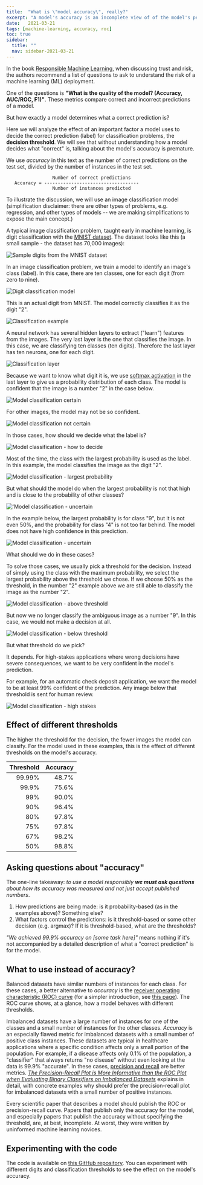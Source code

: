 ```yaml
---
title:  "What is \"model accuracy\", really?"
excerpt: "A model's accuracy is an incomplete view of of the model's performance. This article shows how it can be misleading."
date:   2021-03-21
tags: [machine-learning, accuracy, roc]
toc: true
sidebar:
  title: ""
  nav: sidebar-2021-03-21
---
```


In the book [Responsible Machine Learning](https://www.h2o.ai/resources/ebook/responsible-machine-learning/),
when discussing trust and risk, the authors recommend a list of questions to ask to understand the
risk of a machine learning (ML) deployment.

One of the questions is **"What is the quality of the model? (Accuracy, AUC/ROC, F1)"**. These
metrics compare correct and incorrect predictions of a model.

But how exactly a model determines what a correct prediction is?

<!--more-->

Here we will analyze the effect of an important factor a model uses to decide the correct prediction (label) for classification problems, the **decision threshold**. We will see that without understanding how a model decides what "correct" is, talking about the model's accuracy
is premature.

We use _accuracy_ in this text as the number of correct predictions on the test set, divided by the number of instances in the test set.

```text
                 Number of correct predictions
   Accuracy = -----------------------------------
                 Number of instances predicted
```

To illustrate the discussion, we will use an image classification model (simplification disclaimer: there are other types of problems, e.g. regression, and other types of models -- we are making simplifications to expose the main concept.)

A typical image classification problem, taught early in machine learning, is digit classification with the
[MNIST dataset](http://yann.lecun.com/exdb/mnist/). The dataset looks like this (a small sample -
the dataset has 70,000 images):

![Sample digits from the MNIST dataset](/images/2021-03-21/mnist.png)

In an image classification problem, we train a model to identify an image's class (label).
In this case, there are ten classes, one for each digit (from zero to nine).

![Digit classification model](/images/2021-03-21/digit-classification-model.png)

This is an actual digit from MNIST. The model correctly classifies it as the digit "2".

![Classification example](/images/2021-03-21/digit-classification-example.png)

A neural network has several hidden layers to extract ("learn") features from the images. The very
last layer is the one that classifies the image. In this case, we are classifying ten classes (ten
digits). Therefore the last layer has ten neurons, one for each digit.

![Classification layer](/images/2021-03-21/classification-layer.png)

Because we want to know what digit it is, we use [softmax activation](https://www.tensorflow.org/api_docs/python/tf/keras/activations/softmax)
in the last layer to give us a probability distribution of each class. The model
is confident that the image is a number "2" in the case below.

![Model classification certain](/images/2021-03-21/model-classification-certain.png)

For other images, the model may not be so confident.

![Model classification not certain](/images/2021-03-21/model-classification-not-certain.png)

In those cases, how should we decide what the label is?

![Model classification - how to decide](/images/2021-03-21/model-classification-how-to-decide.png)

Most of the time, the class with the largest probability is used as the label. In this example, the
model classifies the image as the digit "2".

![Model classification - largest probability](/images/2021-03-21/model-classification-use-largest.png)

But what should the model do when the largest probability is not that high and is close to the
probability of other classes?

!['Model classification - uncertain](/images/2021-03-21/model-classification-uncertain.png)

In the example below, the largest probability is for class "9", but it is not even 50%, and the
probability for class "4" is not too far behind. The model does not have high confidence in this
prediction.

![Model classification - uncertain](/images/2021-03-21/model-classification-uncertain2.png)

What should we do in these cases?

To solve those cases, we usually pick a threshold for the decision. Instead of simply using the class
with the maximum probability, we select the largest probability above the threshold we chose. If we
choose 50% as the threshold, in the number "2" example above we are still able to classify the image
as the number "2".

![Model classification - above threshold](/images/2021-03-21/model-classification-threshold-above.png)

But now we no longer classify the ambiguous image as a number "9". In this case, we would not make
a decision at all.

![Model classification - below threshold](/images/2021-03-21/model-classification-threshold-below.png)

But what threshold do we pick?

It depends. For high-stakes applications where wrong decisions have severe consequences, we want to
be very confident in the model's prediction.

For example, for an automatic check deposit application, we want the model to be at least 99%
confident of the prediction. Any image below that threshold is sent for human review.

![Model classification - high stakes](/images/2021-03-21/model-classification-high-stakes.png)

## Effect of different thresholds

The higher the threshold for the decision, the fewer images the model can classify. For the model
used in these examples, this is the effect of different thresholds on the model's accuracy.

| Threshold | Accuracy |
| --------: | -------: |
|    99.99% |    48.7% |
|     99.9% |    75.6% |
|       99% |    90.0% |
|       90% |    96.4% |
|       80% |    97.8% |
|       75% |    97.8% |
|       67% |    98.2% |
|       50% |    98.8% |

## Asking questions about "accuracy"

The one-line takeaway: _to use a model responsibly **we must ask questions** about how its accuracy
was measured and not just accept published numbers_.

1. How predictions are being made: is it probability-based (as in the examples above)? Something
   else?
1. What factors control the predictions: is it threshold-based or some other decision (e.g. argmax)?
   If it is threshold-based, what are the thresholds?

_"We achieved 99.9% accuracy on [some task here]"_ means nothing if it's not accompanied by a
detailed description of what a "correct prediction" is for the model.

## What to use instead of accuracy?

Balanced datasets have similar numbers of instances for each class. For these cases, a better alternative to _accuracy_ is the [receiver operating characteristic (ROC) curve](https://en.wikipedia.org/wiki/Receiver_operating_characteristic) (for a simpler introduction, see [this page](https://developers.google.com/machine-learning/crash-course/classification/roc-and-auc)). The ROC curve shows, at a glance, how a model behaves with different thresholds.

Imbalanced datasets have a large number of instances for one of the classes and a small number of instances for the other classes.  _Accuracy_ is an especially flawed metric for imbalanced datasets with a small number of positive class instances. These datasets are typical in healthcare applications where a specific condition affects only a small portion of the population. For example, if a disease affects only 0.1% of the population, a "classifier" that always returns "no disease" without even looking at the data is 99.9% "accurate". In these cases, [precision and recall](https://developers.google.com/machine-learning/crash-course/classification/precision-and-recall) are better metrics. _[The Precision-Recall Plot is More Informative than the ROC Plot when Evaluating Binary Classifiers on Imbalanced Datasets](https://journals.plos.org/plosone/article?id=10.1371/journal.pone.0118432)_ explains in detail, with concrete examples why should prefer the precision-recall plot for imbalanced datasets with a small number of positive instances.

Every scientific paper that describes a model should publish the ROC or precision-recall curve. Papers that publish only the accuracy for the model, and especially papers that publish the accuracy without specifying the threshold, are, at best, incomplete. At worst, they were written by uninformed machine learning novices.

## Experimenting with the code

The code is available on [this GitHub repository](https://github.com/fau-masters-collected-works-cgarbin/decision-threshold-effect-on-accuracy). You can experiment with different digits and classification thresholds to see the effect on the model's accuracy.
